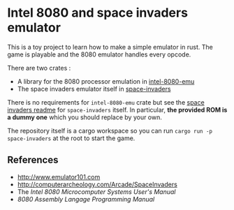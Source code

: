 Intel 8080 and space invaders emulator
===========

This is a toy project to learn how to make a simple emulator in rust. The game is playable and the
8080 emulator handles every opcode.

There are two crates :
 - A library for the 8080 processor emulation in [intel-8080-emu](./intel-8080-emu/README.md)
 - The space invaders emulator itself in [space-invaders](./space-invaders/README.md)

There is no requirements for `intel-8080-emu` crate but see the 
[space invaders readme](./space-invaders/README.md) for `space-invaders` itself. In particular, **the
provided ROM is a dummy one** which you should replace by your own.

The repository itself is a cargo workspace so you can run `cargo run -p space-invaders` at the 
root to start the game. 

References 
-------
 - http://www.emulator101.com 
 - http://computerarcheology.com/Arcade/SpaceInvaders
 - The *Intel 8080 Microcomputer Systems User's Manual*
 - *8080 Assembly Langage Programming Manual*
 
